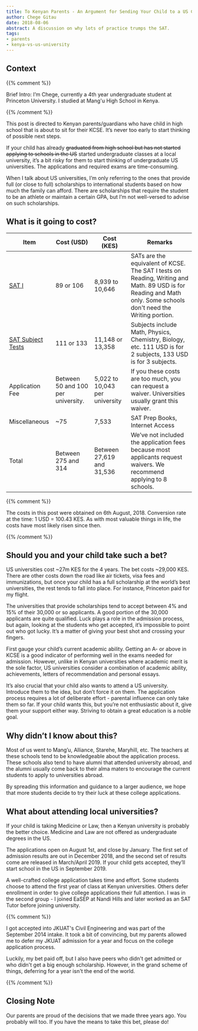 ```yaml
---
title: To Kenyan Parents - An Argument for Sending Your Child to a US College
author: Chege Gitau
date: 2018-08-06
abstract: A discussion on why lots of practice trumps the SAT.
tags:
- parents
- kenya-vs-us-university
---
```


## Context

{{% comment %}}

Brief Intro: I’m Chege, currently a 4th year undergraduate student at
Princeton University. I studied at Mang'u High School in Kenya.

{{% /comment %}}

This post is directed to Kenyan parents/guardians who have child in high
school that is about to sit for their KCSE. It’s never too early to
start thinking of possible next steps.

If your child has already ~~graduated from high school but has not
started applying to schools in the US~~ started undergraduate classes at
a local university, it’s a bit risky for them to start thinking of
undergraduate US universities. The applications and required exams are
time-consuming.

When I talk about US universities, I’m only referring to the ones that
provide full (or close to full) scholarships to international students
based on how much the family can afford. There are scholarships that
require the student to be an athlete or maintain a certain GPA, but I’m
not well-versed to advise on such scholarships.

## What is it going to cost?

| Item | Cost (USD) | Cost (KES) | Remarks |
| --- | --- | --- | ---|
| [SAT I](https://collegereadiness.collegeboard.org/sat/register/international/fees) | 89 or 106 | 8,939 to 10,646 | SATs are the equivalent of KCSE. The SAT I tests on Reading, Writing and Math. 89 USD is for Reading and Math only. Some schools don't need the Writing portion. |
| [SAT Subject Tests](https://collegereadiness.collegeboard.org/sat-subject-tests/register/international-registration/fees) | 111 or 133 | 11,148 or 13,358 | Subjects include Math, Physics, Chemistry, Biology, etc. 111 USD is for 2 subjects, 133 USD is for 3 subjects. |
| Application Fee | Between 50 and 100 per university. | 5,022 to 10,043 per university | If you these costs are too much, you can request a waiver. Universities usually grant this waiver. |
| Miscellaneous | ~75 | 7,533 | SAT Prep Books, Internet Access |
| Total | Between 275 and 314 | Between 27,619 and 31,536 | We’ve not included the application fees because most applicants request waivers. We recommend applying to 8 schools. |

{{% comment %}}

The costs in this post were obtained on 6th August, 2018. Conversion
rate at the time: 1 USD = 100.43 KES. As with most valuable things in
life, the costs have most likely risen since then.

{{% /comment %}}

## Should you and your child take such a bet?

US universities cost ~27m KES for the 4 years. The bet costs ~29,000
KES. There are other costs down the road like air tickets, visa fees and
immunizations, but once your child has a full scholarship at the world’s
best universities, the rest tends to fall into place. For instance,
Princeton paid for my flight.

The universities that provide scholarships tend to accept between 4% and
15% of their 30,000 or so applicants. A good portion of the 30,000
applicants are quite qualified. Luck plays a role in the admission
process, but again, looking at the students who get accepted, it’s
impossible to point out who got lucky. It’s a matter of giving your best
shot and crossing your fingers.

First gauge your child’s current academic ability. Getting an A- or
above in KCSE is a good indicator of performing well in the exams needed
for admission. However, unlike in Kenyan universities where academic
merit is the sole factor, US universities consider a combination of
academic ability, achievements, letters of recommendation and personal
essays.

It’s also crucial that your child also wants to attend a US university.
Introduce them to the idea, but don’t force it on them. The application
process requires a lot of deliberate effort - parental influence can
only take them so far. If your child wants this, but you’re not
enthusiastic about it, give them your support either way. Striving to
obtain a great education is a noble goal.

## Why didn’t I know about this?

Most of us went to Mang’u, Alliance, Starehe, Maryhill, etc. The
teachers at these schools tend to be knowledgeable about the application
process. These schools also tend to have alumni that attended university
abroad, and the alumni usually come back to their alma maters to
encourage the current students to apply to universities abroad.

By spreading this information and guidance to a larger audience, we hope
that more students decide to try their luck at these college
applications.

## What about attending local universities?

If your child is taking Medicine or Law, then a Kenyan university is
probably the better choice. Medicine and Law are not offered as
undergraduate degrees in the US.

The applications open on August 1st, and close by January. The first set
of admission results are out in December 2018, and the second set of
results come are released in March/April 2019. If your child gets
accepted, they’ll start school in the US in September 2019.

A well-crafted college application takes time and effort. Some students
choose to attend the first year of class at Kenyan universities. Others
defer enrollment in order to give college applications their full
attention. I was in the second group - I joined EaSEP at Nandi Hills and
later worked as an SAT Tutor before joining university.

{{% comment %}}

I got accepted into JKUAT's Civil Engineering and was part of the
September 2014 intake. It took a bit of convincing, but my parents
allowed me to defer my JKUAT admission for a year and focus on the
college application process.

Luckily, my bet paid off, but I also have peers who didn't get admitted
or who didn't get a big enough scholarship. However, in the grand scheme
of things, deferring for a year isn't the end of the world.

{{% /comment %}}

## Closing Note

Our parents are proud of the decisions that we made three years ago. You
probably will too. If you have the means to take this bet, please do!
